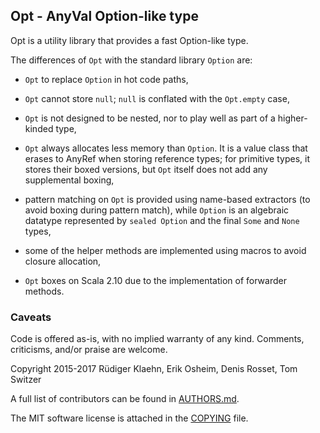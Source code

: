 ## Opt - AnyVal Option-like type

Opt is a utility library that provides a fast Option-like type.

The differences of `Opt` with the standard library `Option` are:

- `Opt` to replace `Option` in hot code paths,

- `Opt` cannot store `null`; `null` is conflated with the `Opt.empty` case,

- `Opt` is not designed to be nested, nor to play well as part of a higher-kinded type,

- `Opt` always allocates less memory than `Option`. It is a value class that erases to AnyRef when storing reference types; for primitive types, it stores their boxed versions, but `Opt` itself does not add any supplemental boxing,

- pattern matching on `Opt` is provided using name-based extractors (to avoid boxing during pattern match), while `Option` is an algebraic datatype represented by `sealed Option` and the final `Some` and `None` types,

- some of the helper methods are implemented using macros to avoid closure allocation,

- `Opt` boxes on Scala 2.10 due to the implementation of forwarder methods.

### Caveats

Code is offered as-is, with no implied warranty of any kind. Comments,
criticisms, and/or praise are welcome.

Copyright 2015-2017 Rüdiger Klaehn, Erik Osheim, Denis Rosset, Tom Switzer

A full list of contributors can be found in [AUTHORS.md](AUTHORS.md).

The MIT software license is attached in the [COPYING](COPYING) file.
